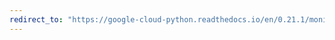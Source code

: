 ```yaml
---
redirect_to: "https://google-cloud-python.readthedocs.io/en/0.21.1/monitoring-resource.html"
---
```

